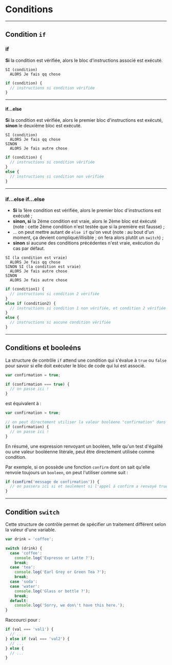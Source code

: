 # Conditions

---

## Condition `if`

### if

**Si** la condition est vérifiée, alors le bloc d'instructions associé est exécuté.

```
SI (condition) 
  ALORS Je fais qq chose
```

```js
if (condition) {
  // instructions si condition vérifiée
}
```

---

#### if...else

**Si** la condition est vérifiée, alors le premier bloc d'instructions est exécuté, **sinon** le deuxième bloc est exécuté.

```
SI (condition) 
  ALORS Je fais qq chose
SINON
  ALORS Je fais autre chose
```

```js
if (condition) {
  // instructions si condition vérifiée
}
else {
  // instructions si condition non vérifiée
}
```

---

### if...else if...else

- **Si** la 1ère condition est vérifiée, alors le premier bloc d'instructions est exécuté ;
- **sinon, si** la 2ème condition est vraie, alors le 2ème bloc est éxécuté (note : cette 2ème condition n'est testée que si la première est fausse) ;
- ... on peut mettre autant de `else if` qu'on veut (note : au bout d'un moment, ça devient compliqué/illisible ; on fera alors plutôt un `switch`) ;
- **sinon** si aucune des conditions précédentes n'est vraie, exécution du cas par défaut.

```
SI (la condition est vraie) 
  ALORS Je fais qq chose
SINON SI (la condition est vraie) 
  ALORS Je fais autre chose
SINON 
  ALORS Je fais autre chose
```

```js
if (condition1) {
  // instructions si condition 2 vérifiée
}
else if (condition2) {
  // instructions si condition 1 non vérifiée, et condition 2 vérifiée
}
else {
  // instructions si aucune condition vérifiée
}
```

---

## Conditions et booleéns

La structure de contrôle `if` attend une condition qui s'évalue à `true` ou `false` pour savoir si elle doit exécuter le bloc de code qui lui est associé.

```js
var confirmation = true;

if (confirmation === true) {
  // on passe ici !
}
```

est équivalent à :

```js
var confirmation = true;

// on peut directement utiliser la valeur booléene "confirmation" dans la condition
if (confirmation) {
  // on passe ici !
}
```

En résumé, une expression renvoyant un booléen, telle qu'un test d'égalité ou une valeur booléenne litérale, peut être directement utilisée comme condition.

Par exemple, si on possède une fonction `confirm` dont on sait qu'elle renvoie toujours un `booleen`, on peut l'utiliser comme suit :

```js
if (confirm('message de confirmation')) {
  // on passera ici si et seulement si l'appel à confirm a renvoyé true
}
```

---

## Condition `switch`

Cette structure de contrôle permet de spécifier un traitement différent selon la valeur d'une variable.

```js
var drink = 'coffee';

switch (drink) {
  case 'coffee':
    console.log('Expresso or Latte ?');
    break;
  case 'tea':
    console.log('Earl Grey or Green Tea ?');
    break;
  case 'soda':
  case 'water':
    console.log('Glass or bottle ?');
    break;
  default:
    console.log('Sorry, we don\'t have this here.');
}
```

Raccourci pour :

```js
if (val === 'val1') {
  // ...
} else if (val === 'val2') {
  // ...
} else {
  // ...
}
```